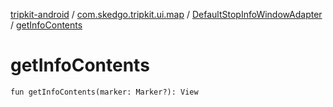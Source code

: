[tripkit-android](../../index.md) / [com.skedgo.tripkit.ui.map](../index.md) / [DefaultStopInfoWindowAdapter](index.md) / [getInfoContents](./get-info-contents.md)

# getInfoContents

`fun getInfoContents(marker: Marker?): View`